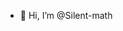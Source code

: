 - 👋 Hi, I’m @Silent-math


<!---
Silent-math/Silent-math is a ✨ special ✨ repository because its `README.md` (this file) appears on your GitHub profile.
You can click the Preview link to take a look at your changes.
--->

